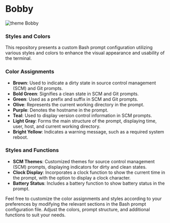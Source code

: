 # Bobby

![theme Bobby](bobby-dark.png)

### Styles and Colors

This repository presents a custom Bash prompt configuration utilizing various styles and colors to enhance the visual appearance and usability of the terminal.

### Color Assignments

- **Brown**: Used to indicate a dirty state in source control management (SCM) and Git prompts.
- **Bold Green**: Signifies a clean state in SCM and Git prompts.
- **Green**: Used as a prefix and suffix in SCM and Git prompts.
- **Olive**: Represents the current working directory in the prompt.
- **Purple**: Denotes the hostname in the prompt.
- **Teal**: Used to display version control information in SCM prompts.
- **Light Gray**: Forms the main structure of the prompt, displaying time, user, host, and current working directory.
- **Bright Yellow**: Indicates a warning message, such as a required system reboot.

### Styles and Functions

- **SCM Themes**: Customized themes for source control management (SCM) prompts, displaying indicators for dirty and clean states.
- **Clock Display**: Incorporates a clock function to show the current time in the prompt, with the option to display a clock character.
- **Battery Status**: Includes a battery function to show battery status in the prompt.

Feel free to customize the color assignments and styles according to your preferences by modifying the relevant sections in the Bash prompt configuration file. Adjust the colors, prompt structure, and additional functions to suit your needs.
